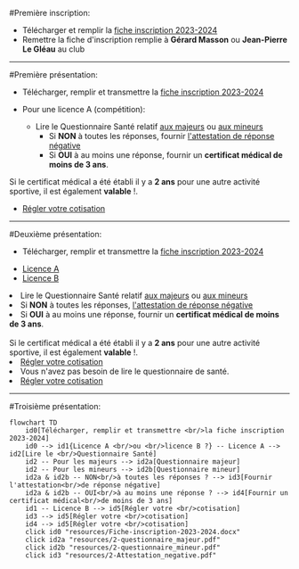 #Première inscription:

+ Télécharger et remplir la [fiche inscription 2023-2024](resources/Fiche-inscription-2023-2024.docx)
+ Remettre la fiche d'inscription remplie à **Gérard Masson** ou **Jean-Pierre Le Gléau** au club

<hr/>
#Première présentation:

+ Télécharger, remplir et transmettre la [fiche inscription 2023-2024](resources/Fiche-inscription-2023-2024.docx)



+ Pour une licence A (compétition):
    + Lire le Questionnaire Santé relatif [aux majeurs](resources/2-questionnaire_majeur.pdf) ou [aux mineurs](resources/2-questionnaire_mineur.pdf)
        + Si __NON__ à toutes les réponses, fournir [l'attestation de réponse négative](resources/2-Attestation_negative.pdf)
        + Si __OUI__ à au moins une réponse, fournir un __certificat médical de moins de 3 ans__.

<div class="alert alert-dismissible alert-success">
  Si le certificat médical a été établi il y a <strong>2 ans</strong> pour une autre activité sportive, il est également <strong>valable</strong> !.
</div>

+ [Régler votre cotisation](cotisation.md)
<hr/>

#Deuxième présentation:

+ Télécharger, remplir et transmettre la [fiche inscription 2023-2024](resources/Fiche-inscription-2023-2024.docx)


<ul class="nav nav-tabs" role="tablist">
  <li class="nav-item" role="presentation">
    <a class="nav-link active" data-bs-toggle="tab" href="#licenceA" aria-selected="true" role="tab">Licence A</a>
  </li>
  <li class="nav-item" role="presentation">
    <a class="nav-link" data-bs-toggle="tab" href="#licenceB" aria-selected="false" role="tab" tabindex="-1">Licence B</a>
  </li>
</ul>
<div id="myTabContent" class="tab-content">
  <div class="tab-pane fade active show" id="licenceA" role="tabpanel">
<div>
<li> Lire le Questionnaire Santé relatif <a href="./../resources/2-questionnaire_majeur.pdf">aux majeurs</a> ou <a href="./../resources/2-questionnaire_mineur.pdf">aux mineurs</a></li>
<li> Si <strong>NON</strong> à toutes les réponses, <a href="./../resources/2-Attestation_negative.pdf">l'attestation de réponse négative</a></li>
<li> Si <strong>OUI</strong> à au moins une réponse, fournir un <strong>certificat médical de moins de 3 ans</strong>.</li>
</div>
<br/>
<div class="alert alert-dismissible alert-success">
  Si le certificat médical a été établi il y a <strong>2 ans</strong> pour une autre activité sportive, il est également <strong>valable</strong> !.
</div>
<div>
<li> <a href ="./../cotisation">Régler votre cotisation</a></li>
</div>

  </div>
  <div class="tab-pane fade" id="licenceB" role="tabpanel">
<li> Vous n'avez pas besoin de lire le questionnaire de santé.</li>
<li> <a href ="./../cotisation">Régler votre cotisation</a></li>
  </div>
</div>

<hr/>

#Troisième présentation:

```mermaid
flowchart TD
    id0[Télécharger, remplir et transmettre <br/>la fiche inscription 2023-2024]
    id0 --> id1{Licence A <br/>ou <br/>licence B ?} -- Licence A --> id2[Lire le <br/>Questionnaire Santé]
    id2 -- Pour les majeurs --> id2a[Questionnaire majeur]
    id2 -- Pour les mineurs --> id2b[Questionnaire mineur]
    id2a & id2b -- NON<br/>à toutes les réponses ? --> id3[Fournir l'attestation<br/>de réponse négative]
    id2a & id2b -- OUI<br/>à au moins une réponse ? --> id4[Fournir un certificat médical<br/>de moins de 3 ans]
    id1 -- Licence B --> id5[Régler votre <br/>cotisation]
    id3 --> id5[Régler votre <br/>cotisation]
    id4 --> id5[Régler votre <br/>cotisation]
    click id0 "resources/Fiche-inscription-2023-2024.docx"
    click id2a "resources/2-questionnaire_majeur.pdf"
    click id2b "resources/2-questionnaire_mineur.pdf"
    click id3 "resources/2-Attestation_negative.pdf"
```